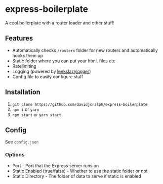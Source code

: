 # express-boilerplate
A cool boilerplate with a router loader and other stuff!

## Features
* Automatically checks ``/routers`` folder for new routers and automatically hooks them up
* Static folder where you can put your html, files etc
* Ratelimiting
* Logging (powered by [leekslazylogger](https://github.com/eartharoid/leekslazylogger))
* Config file to easily configure stuff

## Installation
1. ``git clone https://github.com/davidjcralph/express-boilerplate``
2. ``npm i`` or ``yarn``
3. ``npm start`` or ``yarn start``

## Config
See ``config.json``

### Options
* Port - Port that the Express server runs on
* Static Enabled (true/false) - Whether to use the static folder or not
* Static Directory - The folder of data to serve if static is enabled